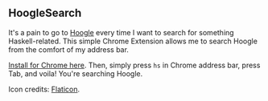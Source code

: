 HoogleSearch
---------
It's a pain to go to [Hoogle](https://www.haskell.org/hoogle/) every time I want to search for something Haskell-related. This simple Chrome Extension allows me to search Hoogle from the comfort of my address bar.

[Install for Chrome here](https://chrome.google.com/webstore/detail/ngmmpghjcpelapoaafdekeeacbkohjco). Then, simply press `hs` in Chrome address bar, press Tab, and voila! You're searching Hoogle.

Icon credits: [Flaticon](http://www.flaticon.com/authors/freepik).